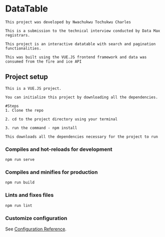 # DataTable
```
This project was developed by Nwachukwu Tochukwu Charles

This is a submission to the technical interview conducted by Data Max registrars.

This project is an interactive datatable with search and pagination functionalities.

This was built using the VUE.JS frontend framework and data was consumed from the fire and ice API

```

## Project setup
```
This is a VUE.JS project.

You can initialize this project by downloading all the dependencies.

#Steps
1. Clone the repo

2. cd to the project directory using your terminal

3. run the command - npm install

This downloads all the dependencies necessary for the project to run 
```

### Compiles and hot-reloads for development
```
npm run serve
```

### Compiles and minifies for production
```
npm run build
```

### Lints and fixes files
```
npm run lint
```

### Customize configuration
See [Configuration Reference](https://cli.vuejs.org/config/).
